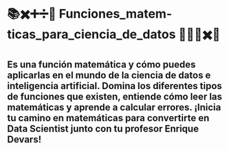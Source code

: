  # 📚✖️➕➗🔢 Funciones_matem-ticas_para_ciencia_de_datos 🤔💭🔢✖️🧮   

## Es una función matemática y cómo puedes aplicarlas en el mundo de la ciencia de datos e inteligencia artificial. Domina los diferentes tipos de funciones que existen, entiende cómo leer las matemáticas y aprende a calcular errores. ¡Inicia tu camino en matemáticas para convertirte en Data Scientist junto con tu profesor Enrique Devars!
